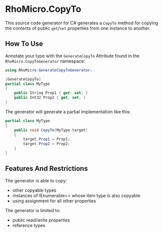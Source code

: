 # RhoMicro.CopyTo

This source code generator for C# generates a `CopyTo` method for copying the contents of public `get`/`set` properties from one instance to another.

## How To Use

Annotate your type with the `GenerateCopyTo` Attribute found in the `RhoMicro.CopyToGenerator` namespace:

```cs
using RhoMicro.GenerateCopyToGenerator;

[GenerateCopyTo]
partial class MyType
{
    public String Prop1 { get; set; }
    public Int32 Prop2 { get; set; }
}
```

The generator will generate a partial implementation like this:
```cs
partial class MyType
{
    public void CopyTo(MyType target)
    {
        target.Prop1 = Prop1;
        target.Prop2 = Prop2;
    }
}
```

## Features And Restrictions

The generator is able to copy:
- other copyable types
- instances of IEnumerable<> whose item type is also copyable
- using assignment for all other properties

The generator is limited to:
- public read/write properties
- reference types